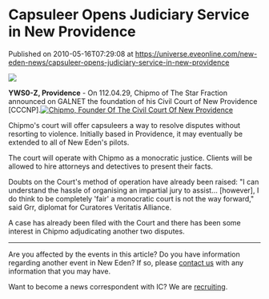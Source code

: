 # Capsuleer Opens Judiciary Service in New Providence
Published on 2010-05-16T07:29:08 at https://universe.eveonline.com/new-eden-news/capsuleer-opens-judiciary-service-in-new-providence

![](http://www.eve-ic.net/media/assets/icarticlebanner.png)  
  
 **YWS0-Z, Providence** \- On 112.04.29, Chipmo of The Star Fraction announced on GALNET the foundation of his Civil Court of New Providence [CCCNP].[![Chipmo, Founder Of The Civil Court Of New Providence](http://www.eve-ic.net/media/articles/3884/chipmothumb.png)](http://www.eve-ic.net/media/igbd/igbd.php?faction=ic&url=http://www.eve-ic.net/media/articles/3884/chipmo.png)  
  
Chipmo's court will offer capsuleers a way to resolve disputes without resorting to violence. Initially based in Providence, it may eventually be extended to all of New Eden's pilots.  
  
The court will operate with Chipmo as a monocratic justice. Clients will be allowed to hire attorneys and detectives to present their facts.  
  
Doubts on the Court's method of operation have already been raised: "I can understand the hassle of organising an impartial jury to assist... [however], I do think to be completely 'fair' a monocratic court is not the way forward," said Grr, diplomat for Curatores Veritatis Alliance.  
  
A case has already been filed with the Court and there has been some interest in Chipmo adjudicating another two disputes.

* * *

Are you affected by the events in this article? Do you have information regarding another event in New Eden? If so, please [contact us](http://www.eveonline.com/news.asp?a=submitrp) with any information that you may have.  
  
Want to become a news correspondent with IC? We are [recruiting](http://www.eveonline.com/isd.asp).
